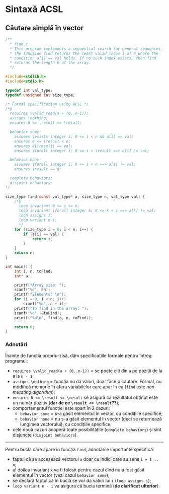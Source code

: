 # Sintaxă ACSL

## Căutare simplă în vector
```c
/**
  * find.c
  * This program implements a sequential search for general sequences.
  * The function find returns the least valid index i of a where the
  * condition a[i] == val holds. If no such index exists, then find
  * returns the length n of the array.
  */

#include<stdlib.h>
#include<stdio.h>

typedef int val_type;
typedef unsigned int size_type;

/* Formal specification using ACSL */
/*@
  requires \valid_read(a + (0..n-1));
  assigns \nothing;
  ensures 0 <= \result <= \result;

  behavior some:
    assumes \exists integer i; 0 <= i < n && a[i] == val;
    ensures 0 <= \result < n;
    ensures a[\result] == val;
    ensures \forall integer i; 0 <= i < \result ==> a[i] != val;

  behavior none:
    assumes \forall integer i; 0 <= i < n ==> a[i] != val;
    ensures \result == n;

  complete behaviors;
  disjoint behaviors;
*/

size_type find(const val_type* a, size_type n, val_type val) {
    /*@
      loop invariant 0 <= i <= n;
      loop invariant \forall integer k; 0 <= k < i ==> a[k] != val;
      loop assigns i;
      loop variant n-i;
      */
    for (size_type i = 0; i < n; i++) {
        if (a[i] == val) {
            return i;
        }
    }
    return n;
}

int main() {
    int i, n, toFind;
    int* a;

    printf("Array size: ");
    scanf("%d", &n);
    printf("Elements: \n");
    for (i = 0; i < n; i++)
        scanf("%d", a + i);
    printf("To find in the array: ");
    scanf("%d", &toFind);
    printf("%d\n", find(a, n, toFind));

    return 0;
}
```
### Adnotări
Înainte de funcția propriu-zisă, dăm specificațiile formale pentru întreg programul:
- `requires \valid_read(a + (0..n-1))` = se poate citi din `a` pe poziții de la `0` la `n - 1`;
- `assigns \nothing` = funcția nu dă valori, doar face o căutare. Formal, nu modifică memorie în afara variabilelor care apar în ea (`find` este *non-mutating algorithm*);
- `ensures 0 <= \result <= \result` se asigură că rezultatul obținut este un număr pozitiv (**dar de ce `\result <= \result`??**);
- comportamentul funcției este spart în 2 cazuri:
    + `behavior some` = s-a găsit elementul în vector, cu condițiile specifice;
    + `behavior none` = nu s-a găsit elementul în vector (deci se returnează lungimea vectorului), cu condițiile specifice;
- cele două cazuri acoperă toate posibilitățile (`complete behaviors`) și sînt disjuncte (`disjoint behaviors`).

---
Pentru bucla care apare în funcția `find`, adnotările importante specifică:
- faptul că se accesează vectorul `a` doar cu indici care au sens `i = 1 .. n`;
- al doilea invariant `k` va fi folosit pentru cazul cînd nu a fost găsit elementul în vector (vezi cazul `behavior some`);
- se declară faptul că în buclă se vor da valori lui `i` (`loop assigns i`);
- `loop variant n - i` va asigura că bucla termină (**de clarificat ulterior**).
